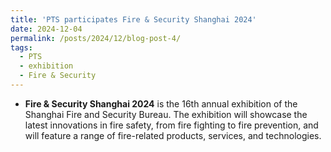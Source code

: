 ```yaml
---
title: 'PTS participates Fire & Security Shanghai 2024'
date: 2024-12-04
permalink: /posts/2024/12/blog-post-4/
tags:
  - PTS
  - exhibition
  - Fire & Security
---
```


- **Fire & Security Shanghai 2024** is the 16th annual exhibition of the Shanghai Fire and Security Bureau. The exhibition will showcase the latest innovations in fire safety, from fire fighting to fire prevention, and will feature a range of fire-related products, services, and technologies.

